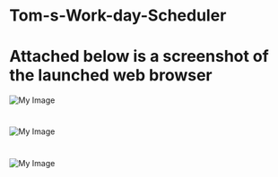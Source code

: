 # Tom-s-Work-day-Scheduler

# Attached below is a screenshot of the launched web browser 
![My Image](images/screen.png)

# 
![My Image](images/screen2.png)

# 

![My Image](images/screen3.png)